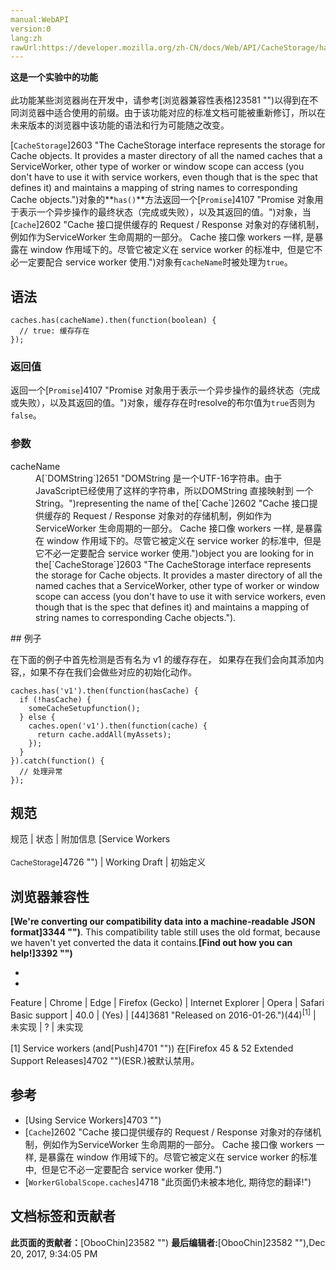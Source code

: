 ```yaml
---
manual:WebAPI
version:0
lang:zh
rawUrl:https://developer.mozilla.org/zh-CN/docs/Web/API/CacheStorage/has
---
```






**这是一个实验中的功能**<br></br>此功能某些浏览器尚在开发中，请参考[浏览器兼容性表格]23581 "")以得到在不同浏览器中适合使用的前缀。由于该功能对应的标准文档可能被重新修订，所以在未来版本的浏览器中该功能的语法和行为可能随之改变。




[`CacheStorage`]2603 "The CacheStorage interface represents the storage for Cache objects. It provides a master directory of all the named caches that a ServiceWorker, other type of worker or window scope can access (you don't have to use it with service workers, even though that is the spec that defines it) and maintains a mapping of string names to corresponding Cache objects.")对象的**`has()`**方法返回一个[`Promise`]4107 "Promise 对象用于表示一个异步操作的最终状态（完成或失败），以及其返回的值。")对象，当[`Cache`]2602 "Cache 接口提供缓存的 Request / Response 对象对的存储机制，例如作为ServiceWorker 生命周期的一部分。 Cache 接口像 workers 一样, 是暴露在 window 作用域下的。尽管它被定义在 service worker 的标准中,  但是它不必一定要配合 service worker 使用.")对象有`cacheName`时被处理为`true`。


## 语法<a name="语法"></a>

```
caches.has(cacheName).then(function(boolean) {
  // true: 缓存存在
});

```

### 返回值<a name="返回值"></a>


返回一个[`Promise`]4107 "Promise 对象用于表示一个异步操作的最终状态（完成或失败），以及其返回的值。")对象，缓存存在时resolve的布尔值为`true`否则为`false`。


### 参数<a name="参数"></a>
<dl><dt id=''>cacheName</dt><dd>A[`DOMString`]2651 "DOMString 是一个UTF-16字符串。由于JavaScript已经使用了这样的字符串，所以DOMString 直接映射到 一个String。")representing the name of the[`Cache`]2602 "Cache 接口提供缓存的 Request / Response 对象对的存储机制，例如作为ServiceWorker 生命周期的一部分。 Cache 接口像 workers 一样, 是暴露在 window 作用域下的。尽管它被定义在 service worker 的标准中,  但是它不必一定要配合 service worker 使用.")object you are looking for in the[`CacheStorage`]2603 "The CacheStorage interface represents the storage for Cache objects. It provides a master directory of all the named caches that a ServiceWorker, other type of worker or window scope can access (you don't have to use it with service workers, even though that is the spec that defines it) and maintains a mapping of string names to corresponding Cache objects.").</dd></dl>
## 例子<a name="例子"></a>


在下面的例子中首先检测是否有名为 v1 的缓存存在， 如果存在我们会向其添加内容,，如果不存在我们会做些对应的初始化动作。


```
caches.has('v1').then(function(hasCache) {
  if (!hasCache) {
    someCacheSetupfunction();
  } else {
    caches.open('v1').then(function(cache) {
      return cache.addAll(myAssets);
    });
  }
}).catch(function() {
  // 处理异常
});
```

## 规范<a name="规范"></a>
规范 | 状态 | 附加信息 
[Service Workers<br></br><small>CacheStorage</small>]4726 "") | Working Draft | 初始定义 


## 浏览器兼容性<a name="浏览器兼容性"></a>


**[We&#39;re converting our compatibility data into a machine-readable JSON format]3344 "")**. This compatibility table still uses the old format, because we haven&#39;t yet converted the data it contains.**[Find out how you can help!]3392 "")**


* 
* 
Feature | Chrome | Edge | Firefox (Gecko) | Internet Explorer | Opera | Safari 
Basic support | 40.0 | (Yes) | [44]3681 "Released on 2016-01-26.")(44)<sup>[1]</sup> | 未实现 | ? | 未实现 





[1] Service workers (and[Push]4701 "")) 在[Firefox 45 &amp; 52 Extended Support Releases]4702 "")(ESR.)被默认禁用。


## 参考<a name="参考"></a>

* [Using Service Workers]4703 "")
* [`Cache`]2602 "Cache 接口提供缓存的 Request / Response 对象对的存储机制，例如作为ServiceWorker 生命周期的一部分。 Cache 接口像 workers 一样, 是暴露在 window 作用域下的。尽管它被定义在 service worker 的标准中,  但是它不必一定要配合 service worker 使用.")
* [`WorkerGlobalScope.caches`]4718 "此页面仍未被本地化, 期待您的翻译!")



## 文档标签和贡献者
**此页面的贡献者：**[ObooChin]23582 "")
**最后编辑者:**[ObooChin]23582 ""),<time>Dec 20, 2017, 9:34:05 PM</time>


